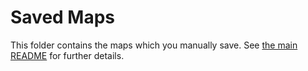 # Saved Maps

This folder contains the maps which you manually save. See [the main README](../../README.md) for further details.

